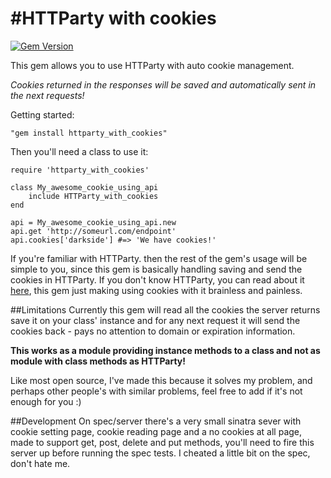 #HTTParty with cookies
=====================
[![Gem Version](https://badge.fury.io/rb/httparty_with_cookies.png)](http://badge.fury.io/rb/httparty_with_cookies)

This gem allows you to use HTTParty with auto cookie management.

*Cookies returned in the responses will be saved and automatically sent in the next requests!*

Getting started:

    "gem install httparty_with_cookies"

 Then you'll need a class to use it:

    require 'httparty_with_cookies'

    class My_awesome_cookie_using_api
        include HTTParty_with_cookies
    end

    api = My_awesome_cookie_using_api.new
    api.get 'http://someurl.com/endpoint'
    api.cookies['darkside'] #=> 'We have cookies!'


If you're familiar with HTTParty. then the rest of the gem's usage will be simple to you, since this gem is basically handling saving and send the cookies in HTTParty.
If you don't know HTTParty, you can read about it [here](https://github.com/jnunemaker/httparty "Makes http fun again!"), this gem just making using cookies with it brainless and painless.

##Limitations
Currently this gem will read all the cookies the server returns save it on your class' instance and for any next request it will send the cookies back - pays no attention to domain or expiration information.

**This works as a module providing instance methods to a class and not as module with class methods as HTTParty!**

Like most open source, I've made this because it solves my problem, and perhaps other people's with similar problems, feel free to add if it's not enough for you :)

##Development
On spec/server there's a very small sinatra sever with cookie setting page, cookie reading page and a no cookies at all page, made to support get, post, delete and put methods, you'll need to fire this server up before running the spec tests.
I cheated a little bit on the spec, don't hate me.
